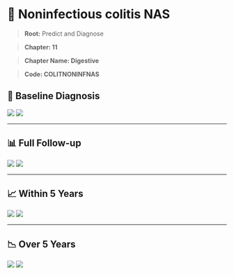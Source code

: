 # 🧬 Noninfectious colitis NAS
    
> **Root:** Predict and Diagnose

> **Chapter: 11**

> **Chapter Name: Digestive**

> **Code: COLITNONINFNAS**

## 🧪 Baseline Diagnosis

<img src="/Predict/Figures/Baseline/IMP/COLITNONINFNAS.png" />

<CsvTableIMP src="/Predict_Data/Baseline/IMP/IMP_COLITNONINFNAS.csv" label="🔍 View full results" />

<img src="/Predict/Figures/Baseline/ROC/COLITNONINFNAS.png" />

<CsvTableROC src="/Predict_Data/Baseline/EVA/COLITNONINFNAS.csv" label="🔍 View full results" />

---

## 📊 Full Follow-up

<img src="/Predict/Figures/ALL/IMP/COLITNONINFNAS.png" />

<CsvTableIMP src="/Predict_Data/ALL/IMP/IMP_COLITNONINFNAS.csv" label="🔍 View full results" />

<img src="/Predict/Figures/ALL/ROC/COLITNONINFNAS.png" />

<CsvTableROC src="/Predict_Data/ALL/EVA/COLITNONINFNAS.csv" label="🔍 View full results" />

---

## 📈 Within 5 Years

<img src="/Predict/Figures/FYears/IMP/COLITNONINFNAS.png" />

<CsvTableIMP src="/Predict_Data/FYears/IMP/IMP_COLITNONINFNAS.csv" label="🔍 View full results" />

<img src="/Predict/Figures/FYears/ROC/COLITNONINFNAS.png" />

<CsvTableROC src="/Predict_Data/FYears/EVA/COLITNONINFNAS.csv" label="🔍 View full results" />

---

## 📉 Over 5 Years

<img src="/Predict/Figures/OverFYears/IMP/COLITNONINFNAS.png" />

<CsvTableIMP src="/Predict_Data/OverFYears/IMP/IMP_COLITNONINFNAS.csv" label="🔍 View full results" />

<img src="/Predict/Figures/OverFYears/ROC/COLITNONINFNAS.png" />

<CsvTableROC src="/Predict_Data/OverFYears/EVA/COLITNONINFNAS.csv" label="🔍 View full results" />
